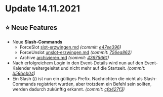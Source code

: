 # Update 14.11.2021

## ⭐ Neue Features

* Neue **Slash-Commands**
  * ForceSlot [slot-erzwingen.md](../bot-befehle/slot-erzwingen.md "mention") _(commit:_ [_e47ee396_](https://github.com/Alf-Melmac/slotbotServer/commit/e47ee39645a30ebafb09d030697f6654a4c14cfe)_)_
  * ForceUnslot [unslot-erzwingen.md](../bot-befehle/unslot-erzwingen.md "mention") _(commit:_ [_756ea862_](https://github.com/Alf-Melmac/slotbotServer/commit/756ea862b323851c63ab394d246401d8f532a4f7)_)_
  * Archive [archivieren.md](../bot-befehle/archivieren.md "mention") _(commit:_ [_43975661_](https://github.com/Alf-Melmac/slotbotServer/commit/439756610f87ebc9d734003ea7c8a13e1be340c1)_)_
* Nach erfolgreichem Login in den Event-Details wird nun auf den Event-Kalender weitergeleitet und nicht mehr auf die Startseit. _(commit:_ [_b59beb04_](https://github.com/Alf-Melmac/slotbotServer/commit/b59beb04c82b077fff17c246cb1ac3cf30da8b64)_)_
* Ein Slash (/) ist nun ein gültiges Prefix. Nachrichten die nicht als Slash-Commands registriert wurden, aber trotzdem ein Befehl sein sollten, werden dadurch zukünftig erkannt. _(commit:_ [_cfa427f3_](https://github.com/Alf-Melmac/slotbotServer/commit/cfa427f343c92529d36353bf54743c969416c62f)_)_
